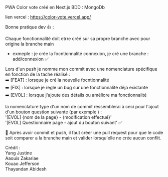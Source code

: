 PWA Color vote créé en Next.js 
BDD : MongoDb

lien vercel : https://color-vote.vercel.app/

Bonne pratique dev  👍 : 

Chaque fonctionnalité doit etrre créé sur sa propre branche avec pour origine la branche main <br>
- exmeple : je crée la focntionnalité connexion, je cré une branche : <br>
 add/connexion ✅

Lors d'un push je nomme mon commit avec une nomenclature spécifique en fonction de la tache réalisé :
<br>
➡️ [FEAT] : lorsque je cré la nouvelle focntionnalité
<br>
➡️ [FIX] : lorsque je regle un bug sur une fonctionnalité déja existante
<br>
➡️ [EVOL] : lorsque j'ajoute des détails ou améliore ma fonctionnalité 

la nomenclature type d'un nom de commit ressemblerai à ceci pour l'ajout d'un bouton question suivante (par exemple ) : 
<br>
'[EVOL] {nom de la page} - {modification effectué}'
<br>
'[EVOL] Questionnaire page - ajout du bouton suivant' ✅
<br>

📢 Après avoir commit et push, il faut créer une pull request pour que le code soit comparer a la branche main et valider lorsqu'elle ne crée aucun conflit.


Crédit : <br> 
Yang Justine <br>
Aaouis Zakariae <br>
Kouao Jefferson <br>
Thayandan Abidesh <br>
